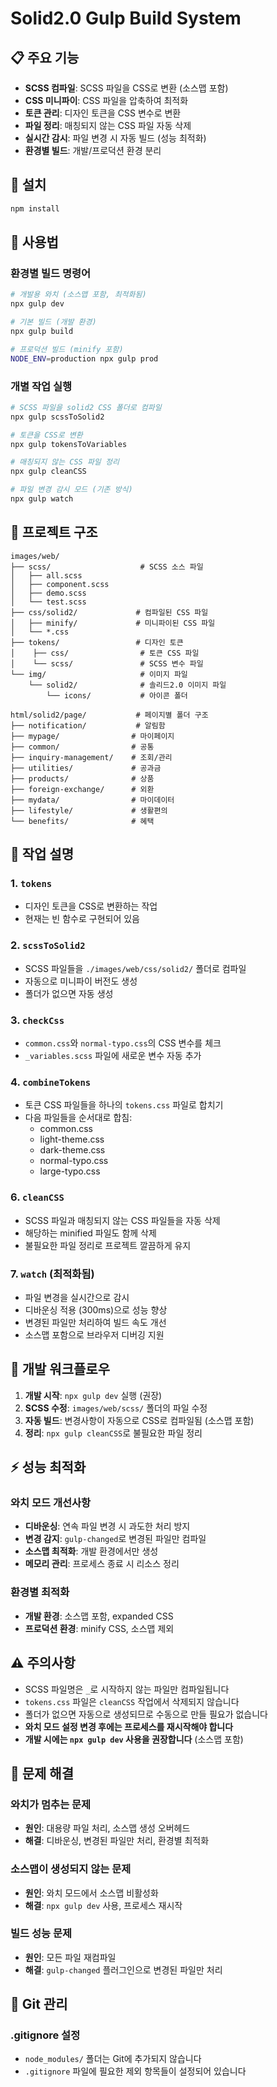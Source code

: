 # Solid2.0 Gulp Build System


## 📋 주요 기능

- **SCSS 컴파일**: SCSS 파일을 CSS로 변환 (소스맵 포함)
- **CSS 미니파이**: CSS 파일을 압축하여 최적화
- **토큰 관리**: 디자인 토큰을 CSS 변수로 변환
- **파일 정리**: 매칭되지 않는 CSS 파일 자동 삭제
- **실시간 감시**: 파일 변경 시 자동 빌드 (성능 최적화)
- **환경별 빌드**: 개발/프로덕션 환경 분리

## 🚀 설치

```bash
npm install
```

## 📖 사용법

### 환경별 빌드 명령어

```bash
# 개발용 와치 (소스맵 포함, 최적화됨)
npx gulp dev

# 기본 빌드 (개발 환경)
npx gulp build

# 프로덕션 빌드 (minify 포함)
NODE_ENV=production npx gulp prod
```

### 개별 작업 실행

```bash
# SCSS 파일을 solid2 CSS 폴더로 컴파일
npx gulp scssToSolid2

# 토큰을 CSS로 변환
npx gulp tokensToVariables

# 매칭되지 않는 CSS 파일 정리
npx gulp cleanCSS

# 파일 변경 감시 모드 (기존 방식)
npx gulp watch
```

## 📁 프로젝트 구조

```
images/web/
├── scss/                    # SCSS 소스 파일
│   ├── all.scss
│   ├── component.scss
│   ├── demo.scss
│   └── test.scss
├── css/solid2/             # 컴파일된 CSS 파일
│   ├── minify/             # 미니파이된 CSS 파일
│   └── *.css
├── tokens/                 # 디자인 토큰
│    ├── css/                # 토큰 CSS 파일
│    └── scss/               # SCSS 변수 파일
└── img/                     # 이미지 파일
    └── solid2/              # 솔리드2.0 이미지 파일
        └── icons/           # 아이콘 폴더
  
html/solid2/page/           # 페이지별 폴더 구조
├── notification/           # 알림함
├── mypage/                # 마이페이지
├── common/                # 공통
├── inquiry-management/    # 조회/관리
├── utilities/             # 공과금
├── products/              # 상품
├── foreign-exchange/      # 외환
├── mydata/                # 마이데이터
├── lifestyle/             # 생활편의
└── benefits/              # 혜택
```

## 🔧 작업 설명

### 1. `tokens`
- 디자인 토큰을 CSS로 변환하는 작업
- 현재는 빈 함수로 구현되어 있음

### 2. `scssToSolid2`
- SCSS 파일들을 `./images/web/css/solid2/` 폴더로 컴파일
- 자동으로 미니파이 버전도 생성
- 폴더가 없으면 자동 생성


### 3. `checkCss`
- `common.css`와 `normal-typo.css`의 CSS 변수를 체크
- `_variables.scss` 파일에 새로운 변수 자동 추가

### 4. `combineTokens`
- 토큰 CSS 파일들을 하나의 `tokens.css` 파일로 합치기
- 다음 파일들을 순서대로 합침:
  - common.css
  - light-theme.css
  - dark-theme.css
  - normal-typo.css
  - large-typo.css

### 6. `cleanCSS`
- SCSS 파일과 매칭되지 않는 CSS 파일들을 자동 삭제
- 해당하는 minified 파일도 함께 삭제
- 불필요한 파일 정리로 프로젝트 깔끔하게 유지

### 7. `watch` (최적화됨)
- 파일 변경을 실시간으로 감시
- 디바운싱 적용 (300ms)으로 성능 향상
- 변경된 파일만 처리하여 빌드 속도 개선
- 소스맵 포함으로 브라우저 디버깅 지원

## 🎯 개발 워크플로우

1. **개발 시작**: `npx gulp dev` 실행 (권장)
2. **SCSS 수정**: `images/web/scss/` 폴더의 파일 수정
3. **자동 빌드**: 변경사항이 자동으로 CSS로 컴파일됨 (소스맵 포함)
4. **정리**: `npx gulp cleanCSS`로 불필요한 파일 정리

## ⚡ 성능 최적화

### 와치 모드 개선사항
- **디바운싱**: 연속 파일 변경 시 과도한 처리 방지
- **변경 감지**: `gulp-changed`로 변경된 파일만 컴파일
- **소스맵 최적화**: 개발 환경에서만 생성
- **메모리 관리**: 프로세스 종료 시 리소스 정리

### 환경별 최적화
- **개발 환경**: 소스맵 포함, expanded CSS
- **프로덕션 환경**: minify CSS, 소스맵 제외

## ⚠️ 주의사항

- SCSS 파일명은 `_`로 시작하지 않는 파일만 컴파일됩니다
- `tokens.css` 파일은 `cleanCSS` 작업에서 삭제되지 않습니다
- 폴더가 없으면 자동으로 생성되므로 수동으로 만들 필요가 없습니다
- **와치 모드 설정 변경 후에는 프로세스를 재시작해야 합니다**
- **개발 시에는 `npx gulp dev` 사용을 권장합니다** (소스맵 포함)

## 🔧 문제 해결

### 와치가 멈추는 문제
- **원인**: 대용량 파일 처리, 소스맵 생성 오버헤드
- **해결**: 디바운싱, 변경된 파일만 처리, 환경별 최적화

### 소스맵이 생성되지 않는 문제
- **원인**: 와치 모드에서 소스맵 비활성화
- **해결**: `npx gulp dev` 사용, 프로세스 재시작

### 빌드 성능 문제
- **원인**: 모든 파일 재컴파일
- **해결**: `gulp-changed` 플러그인으로 변경된 파일만 처리

## 📝 Git 관리

### .gitignore 설정
- `node_modules/` 폴더는 Git에 추가되지 않습니다
- `.gitignore` 파일에 필요한 제외 항목들이 설정되어 있습니다


